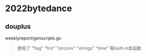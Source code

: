 # 2022bytedance

## douplus

weeklyreport/genscripts.go
> 使用了 "flag" "fmt" "strconv" "strings" "time" 等built-in库函数
